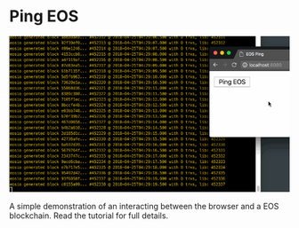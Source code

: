 # Ping EOS

![Example gif](./example.gif)

A simple demonstration of an interacting between the browser and a EOS blockchain. Read the tutorial for full details.
